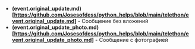 - **(event.original_update.md)[https://github.com/Josesofdess/python_helps/blob/main/telethon/event.original_update.md]** - Сообщение без вложений
- **(event.original_update_photo.md)[https://github.com/Josesofdess/python_helps/blob/main/telethon/event.original_update_photo.md]** - Сообщение c фотографией
